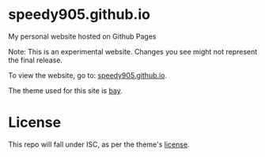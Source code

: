 # speedy905.github.io
My personal website hosted on Github Pages

Note: This is an experimental website. Changes you see might not represent the final release.

To view the website, go to: [speedy905.github.io](https://speedy905.github.io/).

The theme used for this site is [bay](https://github.com/eliottvincent/bay).

# License
This repo will fall under ISC, as per the theme's [license](https://github.com/eliottvincent/bay/blob/master/LICENSE.md).
